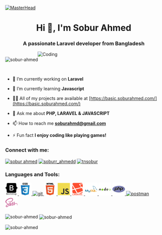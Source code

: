 [![MasterHead](https://nepalseocompany.com/uploads/1601303461againsoft-web-development-in-bangladesh.jpg)](https://github.com/Sobur-Ahmed)
<h1 align="center">Hi 👋, I'm Sobur Ahmed</h1>
<h3 align="center">A passionate Laravel developer from Bangladesh</h3>
<img align="right" alt="Coding" width="400" src="https://media4.giphy.com/media/qgQUggAC3Pfv687qPC/giphy.gif?cid=790b7611e8a32fd622bb2c9445fa6d9be93bde85820eb613&rid=giphy.gif&ct=g">

<p align="left"> <img src="https://komarev.com/ghpvc/?username=sobur-ahmed&label=Profile%20views&color=0e75b6&style=flat" alt="sobur-ahmed" /> </p>

<p align="left"> <a href="https://twitter.com/" target="blank"><img src="https://img.shields.io/twitter/follow/?logo=twitter&style=for-the-badge" alt="" /></a> </p>

- 🔭 I’m currently working on **Laravel**

- 🌱 I’m currently learning **Javascript**

- 👨‍💻 All of my projects are available at [https://basic.soburahmed.com/](https://basic.soburahmed.com/)

- 💬 Ask me about **PHP, LARAVEL & JAVASCRIPT**

- 📫 How to reach me **soburahmd@gmail.com**

- ⚡ Fun fact **I enjoy coding like playing games!**

<h3 align="left">Connect with me:</h3>
<p align="left">
<a href="https://facebook.com/soburahmedlio/" target="blank"><img align="center" src="https://raw.githubusercontent.com/rahuldkjain/github-profile-readme-generator/master/src/images/icons/Social/facebook.svg" alt="sobur ahmed" height="30" width="40" /></a>
<a href="https://instagram.com/soburr_ahmedd" target="blank"><img align="center" src="https://raw.githubusercontent.com/rahuldkjain/github-profile-readme-generator/master/src/images/icons/Social/instagram.svg" alt="soburr_ahmedd" height="30" width="40" /></a>
<a href="https://www.youtube.com/channel/UCK5LFg9uEixB7JTCk9r2EJw" target="blank"><img align="center" src="https://raw.githubusercontent.com/rahuldkjain/github-profile-readme-generator/master/src/images/icons/Social/youtube.svg" alt="tnsobur" height="30" width="40" /></a>
</p>

<h3 align="left">Languages and Tools:</h3>
<p align="left"> <a href="https://getbootstrap.com" target="_blank" rel="noreferrer"> <img src="https://raw.githubusercontent.com/devicons/devicon/master/icons/bootstrap/bootstrap-plain-wordmark.svg" alt="bootstrap" width="40" height="40"/> </a> <a href="https://www.w3schools.com/css/" target="_blank" rel="noreferrer"> <img src="https://raw.githubusercontent.com/devicons/devicon/master/icons/css3/css3-original-wordmark.svg" alt="css3" width="40" height="40"/> </a> <a href="https://git-scm.com/" target="_blank" rel="noreferrer"> <img src="https://www.vectorlogo.zone/logos/git-scm/git-scm-icon.svg" alt="git" width="40" height="40"/> </a> <a href="https://www.w3.org/html/" target="_blank" rel="noreferrer"> <img src="https://raw.githubusercontent.com/devicons/devicon/master/icons/html5/html5-original-wordmark.svg" alt="html5" width="40" height="40"/> </a> <a href="https://developer.mozilla.org/en-US/docs/Web/JavaScript" target="_blank" rel="noreferrer"> <img src="https://raw.githubusercontent.com/devicons/devicon/master/icons/javascript/javascript-original.svg" alt="javascript" width="40" height="40"/> </a> <a href="https://laravel.com/" target="_blank" rel="noreferrer"> <img src="https://raw.githubusercontent.com/devicons/devicon/master/icons/laravel/laravel-plain-wordmark.svg" alt="laravel" width="40" height="40"/> </a> <a href="https://www.mysql.com/" target="_blank" rel="noreferrer"> <img src="https://raw.githubusercontent.com/devicons/devicon/master/icons/mysql/mysql-original-wordmark.svg" alt="mysql" width="40" height="40"/> </a> <a href="https://nodejs.org" target="_blank" rel="noreferrer"> <img src="https://raw.githubusercontent.com/devicons/devicon/master/icons/nodejs/nodejs-original-wordmark.svg" alt="nodejs" width="40" height="40"/> </a> <a href="https://www.php.net" target="_blank" rel="noreferrer"> <img src="https://raw.githubusercontent.com/devicons/devicon/master/icons/php/php-original.svg" alt="php" width="40" height="40"/> </a> <a href="https://postman.com" target="_blank" rel="noreferrer"> <img src="https://www.vectorlogo.zone/logos/getpostman/getpostman-icon.svg" alt="postman" width="40" height="40"/> </a> <a href="https://sass-lang.com" target="_blank" rel="noreferrer"> <img src="https://raw.githubusercontent.com/devicons/devicon/master/icons/sass/sass-original.svg" alt="sass" width="40" height="40"/> </a> </p>

<p><img align="left" src="https://github-readme-stats.vercel.app/api/top-langs?username=sobur-ahmed&show_icons=true&locale=en&layout=compact" alt="sobur-ahmed" /></p>

<p>&nbsp;<img align="center" src="https://github-readme-stats.vercel.app/api?username=sobur-ahmed&show_icons=true&locale=en" alt="sobur-ahmed" /></p>

<p><img align="center" src="https://github-readme-streak-stats.herokuapp.com/?user=sobur-ahmed&" alt="sobur-ahmed" /></p>
